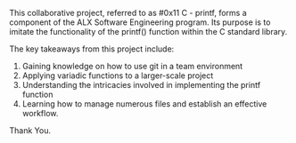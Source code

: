 This collaborative project, referred to as #0x11 C - printf, forms a component of the ALX Software Engineering program.
Its purpose is to imitate the functionality of the printf() function within the C standard library.

The key takeaways from this project include:
1. Gaining knowledge on how to use git in a team environment
2. Applying variadic functions to a larger-scale project
3. Understanding the intricacies involved in implementing the printf function
4. Learning how to manage numerous files and establish an effective workflow.

Thank You.
